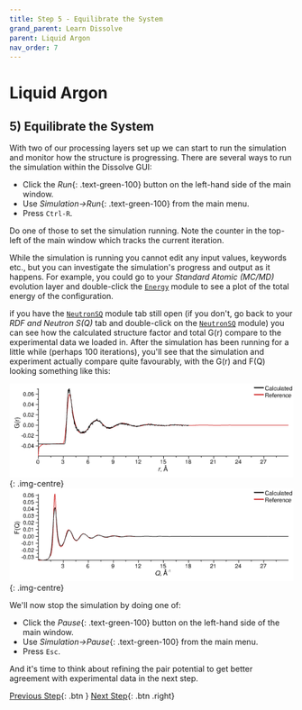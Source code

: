 ```yaml
---
title: Step 5 - Equilibrate the System
grand_parent: Learn Dissolve
parent: Liquid Argon
nav_order: 7
---
```

# Liquid Argon

## 5) Equilibrate the System

With two of our processing layers set up we can start to run the simulation and monitor how the structure is progressing. There are several ways to run the simulation within the Dissolve GUI:

- Click the _Run_{: .text-green-100} button on the left-hand side of the main window.
- Use _Simulation→Run_{: .text-green-100} from the main menu.
- Press `Ctrl-R`.

Do one of those to set the simulation running. Note the counter in the top-left of the main window which tracks the current iteration.

While the simulation is running you cannot edit any input values, keywords etc., but you can investigate the simulation's progress and output as it happens. For example, you could go to your _Standard Atomic (MC/MD)_ evolution layer and double-click the [`Energy`](/modules/energy) module to see a plot of the total energy of the configuration.

if you have the [`NeutronSQ`](/modules/neutronsq) module tab still open (if you don't, go back to your _RDF and Neutron S(Q)_ tab and double-click on the [`NeutronSQ`](/modules/neutronsq) module) you can see how the calculated structure factor and total G(r) compare to the experimental data we loaded in. After the simulation has been running for a little while (perhaps 100 iterations), you'll see that the simulation and experiment actually compare quite favourably, with the G(r) and F(Q) looking something like this:

![Equilibrated total G(r) for liquid argon](equilibrated-gr.png){: .img-centre}
![Equilibrated total F(Q) for liquid argon](equilibrated-fq.png){: .img-centre}

We'll now stop the simulation by doing one of:

- Click the _Pause_{: .text-green-100} button on the left-hand side of the main window.
- Use _Simulation→Pause_{: .text-green-100} from the main menu.
- Press `Esc`.

And it's time to think about refining the pair potential to get better agreement with experimental data in the next step.

[Previous Step](step4b.md){: .btn }   [Next Step](step6.md){: .btn .right}

